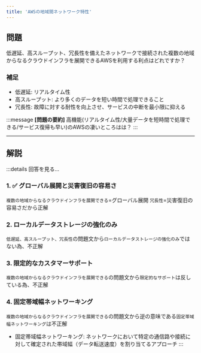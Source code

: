 ```yaml
---
title: 'AWSの地域間ネットワーク特性'
---
```


## 問題
低遅延、高スループット、冗長性を備えたネットワークで接続された複数の地域からなるクラウドインフラを展開できるAWSを利用する利点はどれですか？

### 補足
- 低遅延: リアルタイム性
- 高スループット: より多くのデータを短い時間で処理できること
- 冗長性: 故障に対する耐性を向上させ、サービスの中断を最小限に抑える

:::message
**[問題の要約]** 高機能(リアルタイム性/大量データを短時間で処理できる/サービス復帰も早い)のAWSの凄いところはは？
:::

-----

## 解説

:::details 回答を見る...
### 1. ✅ グローバル展開と災害復旧の容易さ
`複数の地域からなるクラウドインフラを展開できる`=グローバル展開 `冗長性`=災害復旧の容易さだから正解
### 2. ローカルデータストレージの強化のみ
`低遅延、高スループット、冗長性`の問題文から`ローカルデータストレージの強化のみ`ではない為、不正解
### 3. 限定的なカスタマーサポート
`複数の地域からなるクラウドインフラを展開できる`の問題文から`限定的なサポート`は反している為、不正解
### 4. 固定帯域幅ネットワーキング
`複数の地域からなるクラウドインフラを展開できる`の問題文から逆の意味である`固定帯域幅ネットワーキング`は不正解
- 固定帯域幅ネットワーキング: ネットワークにおいて特定の通信路や接続に対して確定された帯域幅（データ転送速度）を割り当てるアプローチ
:::

